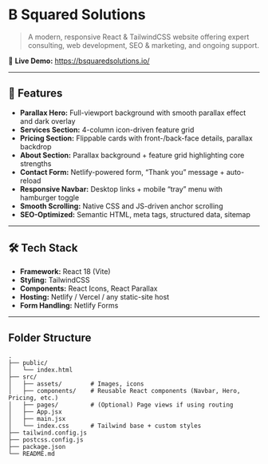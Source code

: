 # B Squared Solutions

> A modern, responsive React & TailwindCSS website offering expert consulting, web development, SEO & marketing, and ongoing support.

🔗 **Live Demo:** https://bsquaredsolutions.io/

---

## 🚀 Features

- **Parallax Hero:** Full-viewport background with smooth parallax effect and dark overlay
- **Services Section:** 4-column icon-driven feature grid
- **Pricing Section:** Flippable cards with front-/back-face details, parallax backdrop
- **About Section:** Parallax background + feature grid highlighting core strengths
- **Contact Form:** Netlify-powered form, “Thank you” message + auto-reload
- **Responsive Navbar:** Desktop links + mobile “tray” menu with hamburger toggle
- **Smooth Scrolling:** Native CSS and JS-driven anchor scrolling
- **SEO-Optimized:** Semantic HTML, meta tags, structured data, sitemap

---

## 🛠️ Tech Stack

- **Framework:** React 18 (Vite)  
- **Styling:** TailwindCSS  
- **Components:** React Icons, React Parallax  
- **Hosting:** Netlify / Vercel / any static-site host  
- **Form Handling:** Netlify Forms  

---

## Folder Structure
```
.
├── public/
│   └── index.html
├── src/
│   ├── assets/        # Images, icons
│   ├── components/    # Reusable React components (Navbar, Hero, Pricing, etc.)
│   ├── pages/         # (Optional) Page views if using routing
│   ├── App.jsx
│   ├── main.jsx
│   └── index.css      # Tailwind base + custom styles
├── tailwind.config.js
├── postcss.config.js
├── package.json
└── README.md
```